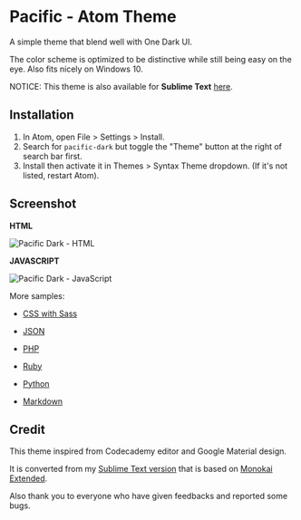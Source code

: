 # Pacific - Atom Theme

A simple theme that blend well with One Dark UI.

The color scheme is optimized to be distinctive while still being easy on the eye. Also fits nicely on Windows 10.

NOTICE: This theme is also available for **Sublime Text** [here](https://github.com/hrsetyono/theme_pacific).

Installation
------------------

1. In Atom, open File > Settings > Install.
1. Search for `pacific-dark` but toggle the "Theme" button at the right of search bar first.
1. Install then activate it in Themes > Syntax Theme dropdown. (If it's not listed, restart Atom).

Screenshot
------------------

**HTML**

![Pacific Dark - HTML](http://cdn.setyono.net/pacific-dark/html.jpg)

**JAVASCRIPT**

![Pacific Dark - JavaScript](http://cdn.setyono.net/pacific-dark/javascript.jpg)

More samples:

- [CSS with Sass](http://cdn.setyono.net/pacific-dark/css.jpg)

- [JSON](http://cdn.setyono.net/pacific-dark/json.jpg)

- [PHP](http://cdn.setyono.net/pacific-dark/php.jpg)

- [Ruby](http://cdn.setyono.net/pacific-dark/ruby.jpg)

- [Python](http://cdn.setyono.net/pacific-dark/python.jpg)

- [Markdown](http://cdn.setyono.net/pacific-dark/markdown.jpg)

Credit
-------------------

This theme inspired from Codecademy editor and Google Material design.

It is converted from my [Sublime Text version](https://github.com/hrsetyono/theme_pacific) that is based on [Monokai Extended](https://github.com/jonschlinkert/sublime-monokai-extended).

Also thank you to everyone who have given feedbacks and reported some bugs.
